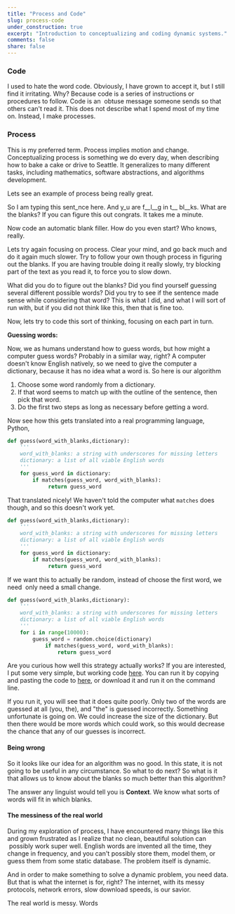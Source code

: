 ```yaml
---
title: "Process and Code"
slug: process-code
under_construction: true
excerpt: "Introduction to conceptualizing and coding dynamic systems."
comments: false
share: false
---
```


### Code

I used to hate the word code. Obviously, I have grown to accept it, but I still find it irritating. Why? Because code is a series of instructions or procedures to follow. Code is an  obtuse message someone sends so that others can't read it. This does not describe what I spend most of my time on. Instead, I make processes.

### Process

This is my preferred term. Process implies motion and change. Conceptualizing process is something we do every day, when describing how to bake a cake or drive to Seattle. It generalizes to many different tasks, including mathematics, software abstractions, and algorithms development.

Lets see an example of process being really great.

So I am typing this sent_nce here. And y_u are f__l__g in t__ bl__ks. What are the blanks? If you can figure this out congrats. It takes me a minute.

Now code an automatic blank filler. How do you even start? Who knows, really.

Lets try again focusing on process. Clear your mind, and go back much and do it again much slower. Try to follow your own though process in figuring out the blanks. If you are having trouble doing it really slowly, try blocking part of the text as you read it, to force you to slow down.

What did you do to figure out the blanks? Did you find yourself guessing several different possible words? Did you try to see if the sentence made sense while considering that word? This is what I did, and what I will sort of run with, but if you did not think like this, then that is fine too.

Now, lets try to code this sort of thinking, focusing on each part in turn.

__Guessing words:__

Now, we as humans understand how to guess words, but how might a computer guess words? Probably in a similar way, right? A computer doesn't know English natively, so we need to give the computer a dictionary, because it has no idea what a word is. So here is our algorithm


1. Choose some word randomly from a dictionary.
2. If that word seems to match up with the outline of the sentence, then pick that word.
3. Do the first two steps as long as necessary before getting a word.

Now see how this gets translated into a real programming language, Python,

```python
def guess(word_with_blanks,dictionary):
    '''
    word_with_blanks: a string with underscores for missing letters
    dictionary: a list of all viable English words
    '''
    for guess_word in dictionary:
        if matches(guess_word, word_with_blanks):
             return guess_word
```

That translated nicely! We haven't told the computer what <code>matches</code> does though, and so this doesn't work yet.

```python
def guess(word_with_blanks,dictionary):
    '''
    word_with_blanks: a string with underscores for missing letters
    dictionary: a list of all viable English words
    '''
    for guess_word in dictionary:
        if matches(guess_word, word_with_blanks):
             return guess_word
```

If we want this to actually be random, instead of choose the first word, we need  only need a small change.


```python
def guess(word_with_blanks,dictionary):
    '''
    word_with_blanks: a string with underscores for missing letters
    dictionary: a list of all viable English words
    '''
    for i in range(10000):
        guess_word = random.choice(dictionary)
            if matches(guess_word, word_with_blanks):
                return guess_word
```

Are you curious how well this strategy actually works? If you are interested, I put some very simple, but working code [here](https://gist.github.com/benblack769/6dd77d47c151dddda568cb132422ca95). You can run it by copying and pasting the code to [here](https://repl.it/languages/python3), or download it and run it on the command line.

If you run it, you will see that it does quite poorly. Only two of the words are guessed at all (you, the), and "the" is guessed incorrectly. Something unfortunate is going on. We could increase the size of the dictionary. But then there would be more words which could work, so this would decrease the chance that any of our guesses is incorrect.

#### Being wrong

So it looks like our idea for an algorithm was no good. In this state, it is not going to be useful in any circumstance. So what to do next? So what is it that allows us to know about the blanks so much better than this algorithm?

The answer any linguist would tell you is **Context**. We know what sorts of words will fit in which blanks.


#### The messiness of the real world


During my exploration of process, I have encountered many things like this and grown frustrated as I realize that no clean, beautiful solution can  possibly work super well. English words are invented all the time, they change in frequency, and you can't possibly store them, model them, or guess them from some static database. The problem itself is dynamic.

And in order to make something to solve a dynamic problem, you need data. But that is what the internet is for, right? The internet, with its messy protocols, network errors, slow download speeds, is our savior.

The real world is messy. Words
